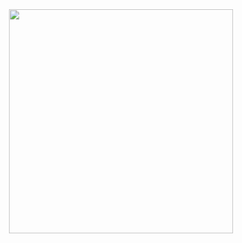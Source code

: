 <center><img src="https://cdn.jsdelivr.net/gh/devicons/devicon@latest/icons/sass/sass-original.svg"  width=400 height=400/>
</center>

